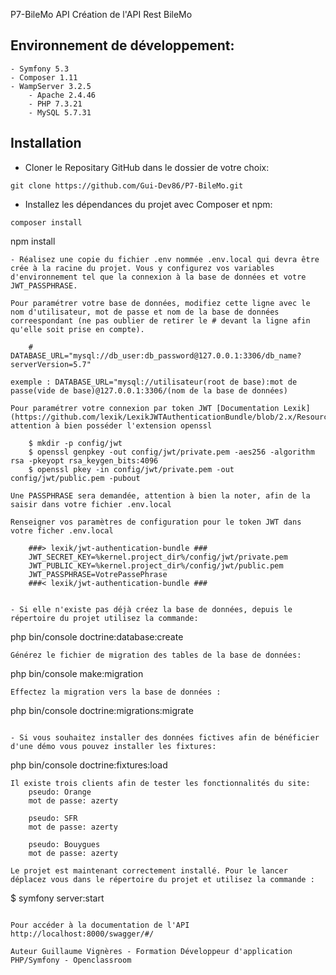 P7-BileMo API
Création de l'API Rest BileMo

## Environnement de développement:
    - Symfony 5.3
    - Composer 1.11
    - WampServer 3.2.5
        - Apache 2.4.46
        - PHP 7.3.21
        - MySQL 5.7.31

## Installation
- Cloner le Repositary GitHub dans le dossier de votre choix: 
```
git clone https://github.com/Gui-Dev86/P7-BileMo.git
```
- Installez les dépendances du projet avec Composer et npm:
```
composer install
```
npm install
```
- Réalisez une copie du fichier .env nommée .env.local qui devra être crée à la racine du projet. Vous y configurez vos variables d'environnement tel que la connexion à la base de données et votre JWT_PASSPHRASE.

Pour paramétrer votre base de données, modifiez cette ligne avec le nom d'utilisateur, mot de passe et nom de la base de données correespondant (ne pas oublier de retirer le # devant la ligne afin qu'elle soit prise en compte).

    # DATABASE_URL="mysql://db_user:db_password@127.0.0.1:3306/db_name?serverVersion=5.7"

exemple : DATABASE_URL="mysql://utilisateur(root de base):mot de passe(vide de base)@127.0.0.1:3306/(nom de la base de données)

Pour paramétrer votre connexion par token JWT [Documentation Lexik](https://github.com/lexik/LexikJWTAuthenticationBundle/blob/2.x/Resources/doc/index.md#installation.com), attention à bien posséder l'extension openssl

    $ mkdir -p config/jwt
    $ openssl genpkey -out config/jwt/private.pem -aes256 -algorithm rsa -pkeyopt rsa_keygen_bits:4096
    $ openssl pkey -in config/jwt/private.pem -out config/jwt/public.pem -pubout

Une PASSPHRASE sera demandée, attention à bien la noter, afin de la saisir dans votre fichier .env.local

Renseigner vos paramètres de configuration pour le token JWT dans votre ficher .env.local

    ###> lexik/jwt-authentication-bundle ###
    JWT_SECRET_KEY=%kernel.project_dir%/config/jwt/private.pem
    JWT_PUBLIC_KEY=%kernel.project_dir%/config/jwt/public.pem
    JWT_PASSPHRASE=VotrePassePhrase
    ###< lexik/jwt-authentication-bundle ###


- Si elle n'existe pas déjà créez la base de données, depuis le répertoire du projet utilisez la commande:
```
php bin/console doctrine:database:create
```
Générez le fichier de migration des tables de la base de données:
```
php bin/console make:migration
```
Effectez la migration vers la base de données :
```
php bin/console doctrine:migrations:migrate
```

- Si vous souhaitez installer des données fictives afin de bénéficier d'une démo vous pouvez installer les fixtures:
```
php bin/console doctrine:fixtures:load
```
Il existe trois clients afin de tester les fonctionnalités du site:
    pseudo: Orange
    mot de passe: azerty

    pseudo: SFR
    mot de passe: azerty

    pseudo: Bouygues
    mot de passe: azerty

Le projet est maintenant correctement installé. Pour le lancer déplacez vous dans le répertoire du projet et utilisez la commande :
```
$ symfony server:start
```

Pour accéder à la documentation de l'API 
http://localhost:8000/swagger/#/

Auteur Guillaume Vignères - Formation Développeur d'application PHP/Symfony - Openclassroom
